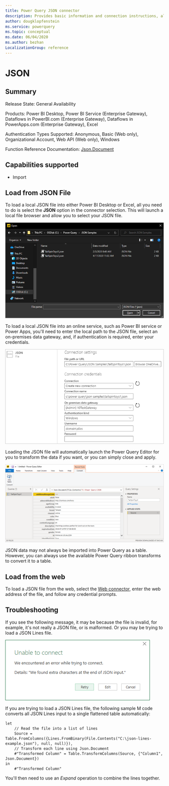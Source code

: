 ```yaml
---
title: Power Query JSON connector
description: Provides basic information and connection instructions, along with instructions on loading from the web and basic troubleshooting information.
author: dougklopfenstein
ms.service: powerquery
ms.topic: conceptual
ms.date: 06/04/2020
ms.author: bezhan
LocalizationGroup: reference
---
```


# JSON

## Summary

Release State: General Availability

Products: Power BI Desktop, Power BI Service (Enterprise Gateway), Dataflows in PowerBI.com (Enterprise Gateway), Dataflows in PowerApps.com (Enterprise Gateway), Excel

Authentication Types Supported: Anonymous, Basic (Web only), Organizational Account, Web API (Web only), Windows

Function Reference Documentation: [Json.Document](https://docs.microsoft.com/powerquery-m/json-document)

## Capabilities supported

* Import

## Load from JSON File

To load a local JSON file into either Power BI Desktop or Excel, all you need to do is select the **JSON** option in the connector selection. This will launch a local file browser and allow you to select your JSON file.

![JSON file selection](./media/json/json-get-data.png)

To load a local JSON file into an online service, such as Power BI service or Power Apps, you'll need to enter the local path to the JSON file, select an on-premises data gateway, and, if authentication is required, enter your credentials.

![JSON selection from online service](./media/json/connect-service.png)

Loading the JSON file will automatically launch the Power Query Editor for you to transform the data if you want, or you can simply close and apply. 

![Convert to a table](./media/json/convert-table.png)

JSON data may not always be imported into Power Query as a table. However, you can always use the available Power Query ribbon transforms to convert it to a table.

## Load from the web

To load a JSON file from the web, select the [Web connector](./web/web.md), enter the web address of the file, and follow any credential prompts.

## Troubleshooting

If you see the following message, it may be because the file is invalid, for example, it's not really a JSON file, or is malformed. Or you may be trying to load a JSON Lines file.

![Unable to connect](./media/json/unable-connect.png)

If you are trying to load a JSON Lines file, the following sample M code converts all JSON Lines input to a single flattened table automatically:

```
let
    // Read the file into a list of lines
    Source = Table.FromColumns({Lines.FromBinary(File.Contents("C:\json-lines-example.json"), null, null)}),
    // Transform each line using Json.Document
    #"Transformed Column" = Table.TransformColumns(Source, {"Column1", Json.Document})
in
    #"Transformed Column"
```

You'll then need to use an *Expand* operation to combine the lines together.
